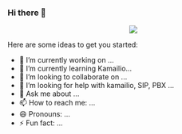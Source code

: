 ### Hi there 👋


<p align="center">
  <a href="https://github.com/DenverCoder1/readme-typing-svg"><img src="https://readme-typing-svg.herokuapp.com?font=Time+New+Roman&color=cyan&size=25&center=true&vCenter=true&width=600&height=100&lines=Makhosandile+Ndondo..&hearts;++;UI/Front-End+Developer,;Software+Developer;PBX&SIP+Newbie,;Active+Learner/Researcher,;Love+to+learn+new+stuffs..<3"></a>
</p>

Here are some ideas to get you started:

- 🔭 I’m currently working on ...
- 🌱 I’m currently learning Kamailio...
- 👯 I’m looking to collaborate on ...
- 🤔 I’m looking for help with kamailio, SIP, PBX ...
- 💬 Ask me about ...
- 📫 How to reach me: ...
- 😄 Pronouns: ...
- ⚡ Fun fact: ...

